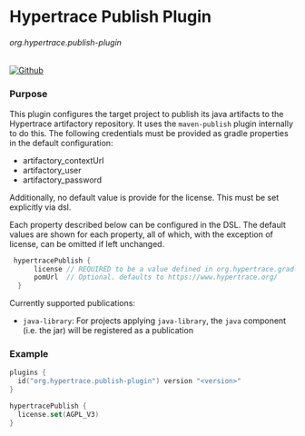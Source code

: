 # Hypertrace Publish Plugin
###### org.hypertrace.publish-plugin
[![Github](https://github.com/hypertrace/hypertrace-gradle-publish-plugin/actions/workflows/publish.yml/badge.svg)](https://github.com/hypertrace/hypertrace-gradle-publish-plugin/actions/workflows/publish.yml)

### Purpose
This plugin configures the target project to publish its java artifacts to the Hypertrace artifactory
repository. It uses the `maven-publish` plugin internally to do this.
The following credentials
must be provided as gradle properties in the default configuration:
- artifactory_contextUrl
- artifactory_user
- artifactory_password

Additionally, no default value is provide for the license. This must be set explicitly via dsl.

Each property described below can be configured in the DSL. The default values are shown for each property,
all of which, with the exception of license, can be omitted if left unchanged.
```kotlin
 hypertracePublish {
      license // REQUIRED to be a value defined in org.hypertrace.gradle.publishing.License
      pomUrl  // Optional. defaults to https://www.hypertrace.org/
  }
```

Currently supported publications:
- `java-library`: For projects applying `java-library`, the `java` component (i.e. the jar) will be registered as a publication

### Example
```kotlin
plugins {
  id("org.hypertrace.publish-plugin") version "<version>"
}

hypertracePublish {
  license.set(AGPL_V3)
}
```